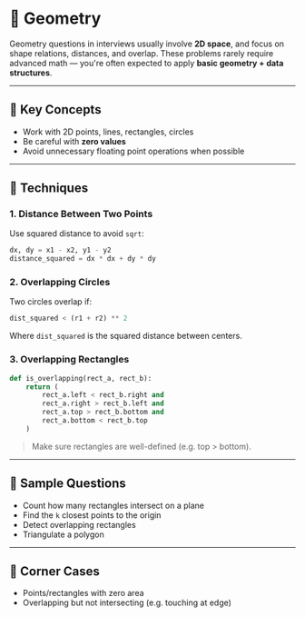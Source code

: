 # 📐 Geometry

Geometry questions in interviews usually involve **2D space**, and focus on shape relations, distances, and overlap. These problems rarely require advanced math — you're often expected to apply **basic geometry + data structures**.

---

## 🧠 Key Concepts

- Work with 2D points, lines, rectangles, circles
- Be careful with **zero values**
- Avoid unnecessary floating point operations when possible

---

## 📌 Techniques

### 1. Distance Between Two Points

Use squared distance to avoid `sqrt`:

```python
dx, dy = x1 - x2, y1 - y2
distance_squared = dx * dx + dy * dy
```

### 2. Overlapping Circles

Two circles overlap if:

```python
dist_squared < (r1 + r2) ** 2
```

Where `dist_squared` is the squared distance between centers.

### 3. Overlapping Rectangles

```python
def is_overlapping(rect_a, rect_b):
    return (
        rect_a.left < rect_b.right and
        rect_a.right > rect_b.left and
        rect_a.top > rect_b.bottom and
        rect_a.bottom < rect_b.top
    )
```

> Make sure rectangles are well-defined (e.g. top > bottom).

---

## 🧪 Sample Questions

- Count how many rectangles intersect on a plane
- Find the `k` closest points to the origin
- Detect overlapping rectangles
- Triangulate a polygon

---

## 🧯 Corner Cases

- Points/rectangles with zero area
- Overlapping but not intersecting (e.g. touching at edge)
